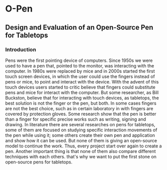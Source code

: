 # O-Pen

## Design and Evaluation of an Open-Source Pen for Tabletops

### Introduction

Pens were the first pointing device of computers. Since 1950s we were used to have a pen that, pointed to the monitor, was interacting with the computer.
In 1980s were replaced by mice and in 2000s started the first touch screen devices, in which the user could use the fingers instead of pens or mice, to point and interact with the device. 
With the advent of this touch devices users started to critic believe that fingers could substitute pens and mice for interact with the computer. 
But some researcher, as Bill Buckston, believe that for interacting with touch devices, as tabletops, the best solution is not the finger or the pen, but both. 
In some cases fingers are not the best choice, such as in certain laboratory in with fingers are covered by protection gloves. 
Some research show that the pen is better than a finger for specific precise works such as writing, signing and drawing. 
In literature there are several researches on pens for tabletops, some of them are focused on studying specific interaction movements of the pen while using it;
some others create their own pen and application and show how it can be used. But none of them is giving an open-source model to continue the work. 
Thus, every project start over again to create a pen. Another important thing is that none of them also compare different techniques with each others. 
that's why we want to put the first stone on open-source pens for tabletops.
